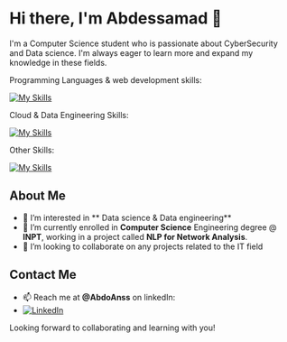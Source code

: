 # Hi there, I'm Abdessamad 👋

I'm a Computer Science student who is passionate about CyberSecurity and Data science. I'm always eager to learn more and expand my knowledge in these fields.

Programming Languages & web development skills:

[![My Skills](https://skillicons.dev/icons?i=js,html,css,java,nodejs,express,mysql)](https://github.com/AbdoAnss/)

Cloud & Data Engineering Skills:

[![My Skills](https://skillicons.dev/icons?i=python,postgres,bash,git,docker,k8s,terraform)](https://github.com/AbdoAnss/)

Other Skills:

[![My Skills](https://skillicons.dev/icons?i=figma,latex)](https://github.com/AbdoAnss/)



## About Me
- 👀 I’m interested in ** Data science & Data engineering**
- 🌱 I’m currently enrolled in **Computer Science** Engineering degree @ **INPT**, working in a project called **NLP for Network Analysis**.
- 💞️ I’m looking to collaborate on any projects related to the IT field

## Contact Me
- 📫 Reach me at **@AbdoAnss** on linkedIn:
-   [![LinkedIn](https://skillicons.dev/icons?i=linkedin)](https://www.linkedin.com/in/abdoanss/)

Looking forward to collaborating and learning with you!


<!---
AbdoAnss/AbdoAnss is a ✨ special ✨ repository because its `README.md` (this file) appears on your GitHub profile.
You can click the Preview link to take a look at your changes.
--->
